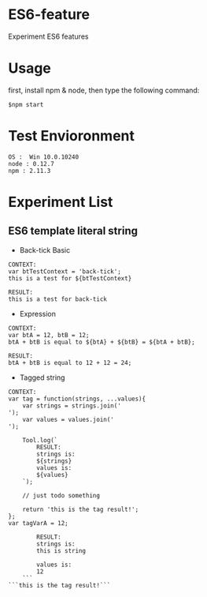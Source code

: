 # ES6-feature
Experiment ES6 features

# Usage
first, install npm & node, then type the following command:
```
$npm start
```

# Test Envioronment
```
OS :  Win 10.0.10240
node : 0.12.7
npm : 2.11.3
```

# Experiment List
## ES6 template literal string
- Back-tick Basic
```
CONTEXT: 
var btTestContext = 'back-tick';
this is a test for ${btTestContext}

RESULT:
this is a test for back-tick
```
- Expression
```
CONTEXT:
var btA = 12, btB = 12;
btA + btB is equal to ${btA} + ${btB} = ${btA + btB};

RESULT:
btA + btB is equal to 12 + 12 = 24;
```
- Tagged string
```
CONTEXT:
var tag = function(strings, ...values){
    var strings = strings.join('
');
    var values = values.join('
');

    Tool.log(`
        RESULT:
        strings is:
        ${strings}
        values is:
        ${values}
    `);

    // just todo something

    return 'this is the tag result!';
};
var tagVarA = 12;
```
```
        RESULT:
        strings is:
        this is string 

        values is:
        12
    ```
```this is the tag result!```


